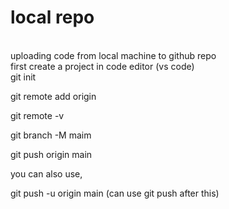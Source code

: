 # local repo
<br>
uploading  code from local machine to github repo
<br>
first create a project in code editor (vs code)
<br>
git init 

git remote add origin <link>

git remote -v

git branch -M maim

git push origin main

you can also use,

git push -u origin main 
(can use git push after this)


